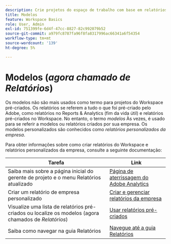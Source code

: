```yaml
---
description: Crie projetos do espaço de trabalho com base em relatórios.
title: Modelos
feature: Workspace Basics
role: User, Admin
exl-id: 751399fe-6d4f-47cc-8827-82c992079b52
source-git-commit: a979fc8787fa96f8fa8317996ac66341a6f54354
workflow-type: tm+mt
source-wordcount: '139'
ht-degree: 5%

---
```


# Modelos (*agora chamado de Relatórios*)

Os modelos não são mais usados como termo para projetos do Workspace pré-criados. Os relatórios se referem a tudo o que foi pré-criado pelo Adobe, como relatórios no Reports &amp; Analytics (fim da vida útil) e relatórios pré-criados no Workspace. No entanto, o termo *modelos* Às vezes, é usado para se referir a modelos ou relatórios criados por sua empresa. Os modelos personalizados são conhecidos como *relatórios personalizados da empresa*.

Para obter informações sobre como criar relatórios do Workspace e relatórios personalizados da empresa, consulte a seguinte documentação:

| Tarefa | Link |
|---|---| 
| Saiba mais sobre a página inicial do gerente de projeto e o menu Relatórios atualizado | [Página de aterrissagem do Adobe Analytics](/help/analyze/landing.md) |
| Criar um relatório de empresa personalizado | [Criar e gerenciar relatórios da empresa](/help/analyze/analysis-workspace/reports/create-company-reports.md) |
| Visualize uma lista de relatórios pré-criados ou localize os modelos (agora chamados de *Relatórios*) | [Usar relatórios pré-criados](/help/analyze/analysis-workspace/reports/use-reports.md) |
| Saiba como navegar na guia Relatórios | [Navegue até a guia Relatórios](/help/analyze/landing.md#navigate-reports) |